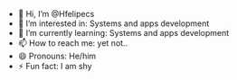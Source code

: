 - 👋 Hi, I’m @Hfelipecs
- 👀 I’m interested in: Systems and apps development
- 🌱 I’m currently learning: Systems and apps development
- 📫 How to reach me: yet not..
- 😄 Pronouns: He/him
- ⚡ Fun fact: I am shy
